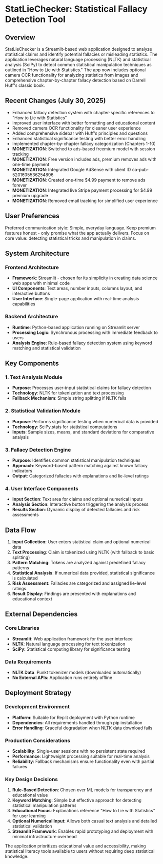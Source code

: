 # StatLieChecker: Statistical Fallacy Detection Tool

## Overview

StatLieChecker is a Streamlit-based web application designed to analyze statistical claims and identify potential fallacies or misleading statistics. The application leverages natural language processing (NLTK) and statistical analysis (SciPy) to detect common statistical manipulation techniques as outlined in "How to Lie with Statistics." The app now includes optional camera OCR functionality for analyzing statistics from images and comprehensive chapter-by-chapter fallacy detection based on Darrell Huff's classic book.

## Recent Changes (July 30, 2025)

- Enhanced fallacy detection system with chapter-specific references to "How to Lie with Statistics"
- Improved user interface with better formatting and educational content
- Removed camera OCR functionality for cleaner user experience
- Added comprehensive sidebar with Huff's principles and questions
- Enhanced statistical significance testing with better error handling
- Implemented chapter-by-chapter fallacy categorization (Chapters 1-10)
- **MONETIZATION**: Switched to ads-based freemium model with session tracking
- **MONETIZATION**: Free version includes ads, premium removes ads with one-time payment
- **MONETIZATION**: Integrated Google AdSense with client ID ca-pub-5201605536254896
- **MONETIZATION**: Created one-time $4.99 payment to remove ads forever
- **MONETIZATION**: Integrated live Stripe payment processing for $4.99 premium upgrade
- **MONETIZATION**: Removed email tracking for simplified user experience

## User Preferences

Preferred communication style: Simple, everyday language.
Keep premium features honest - only promise what the app actually delivers.
Focus on core value: detecting statistical tricks and manipulation in claims.

## System Architecture

### Frontend Architecture
- **Framework**: Streamlit - chosen for its simplicity in creating data science web apps with minimal code
- **UI Components**: Text areas, number inputs, columns layout, and interactive buttons
- **User Interface**: Single-page application with real-time analysis capabilities

### Backend Architecture
- **Runtime**: Python-based application running on Streamlit server
- **Processing Logic**: Synchronous processing with immediate feedback to users
- **Analysis Engine**: Rule-based fallacy detection system using keyword matching and statistical validation

## Key Components

### 1. Text Analysis Module
- **Purpose**: Processes user-input statistical claims for fallacy detection
- **Technology**: NLTK for tokenization and text processing
- **Fallback Mechanism**: Simple string splitting if NLTK fails

### 2. Statistical Validation Module
- **Purpose**: Performs significance testing when numerical data is provided
- **Technology**: SciPy.stats for statistical computations
- **Inputs**: Sample sizes, means, and standard deviations for comparative analysis

### 3. Fallacy Detection Engine
- **Purpose**: Identifies common statistical manipulation techniques
- **Approach**: Keyword-based pattern matching against known fallacy indicators
- **Output**: Categorized fallacies with explanations and lie-level ratings

### 4. User Interface Components
- **Input Section**: Text area for claims and optional numerical inputs
- **Analysis Section**: Interactive button triggering the analysis process
- **Results Section**: Dynamic display of detected fallacies and risk assessments

## Data Flow

1. **Input Collection**: User enters statistical claim and optional numerical data
2. **Text Processing**: Claim is tokenized using NLTK (with fallback to basic splitting)
3. **Pattern Matching**: Tokens are analyzed against predefined fallacy patterns
4. **Statistical Analysis**: If numerical data provided, statistical significance is calculated
5. **Risk Assessment**: Fallacies are categorized and assigned lie-level ratings
6. **Result Display**: Findings are presented with explanations and educational context

## External Dependencies

### Core Libraries
- **Streamlit**: Web application framework for the user interface
- **NLTK**: Natural language processing for text tokenization
- **SciPy**: Statistical computing library for significance testing

### Data Requirements
- **NLTK Data**: Punkt tokenizer models (downloaded automatically)
- **No External APIs**: Application runs entirely offline

## Deployment Strategy

### Development Environment
- **Platform**: Suitable for Replit deployment with Python runtime
- **Dependencies**: All requirements handled through pip installation
- **Error Handling**: Graceful degradation when NLTK data download fails

### Production Considerations
- **Scalability**: Single-user sessions with no persistent state required
- **Performance**: Lightweight processing suitable for real-time analysis
- **Reliability**: Fallback mechanisms ensure functionality even with partial failures

### Key Design Decisions

1. **Rule-Based Detection**: Chosen over ML models for transparency and educational value
2. **Keyword Matching**: Simple but effective approach for detecting statistical manipulation patterns
3. **Educational Focus**: Explanations reference "How to Lie with Statistics" for user learning
4. **Optional Numerical Input**: Allows both casual text analysis and detailed statistical validation
5. **Streamlit Framework**: Enables rapid prototyping and deployment with minimal infrastructure overhead

The application prioritizes educational value and accessibility, making statistical literacy tools available to users without requiring deep statistical knowledge.